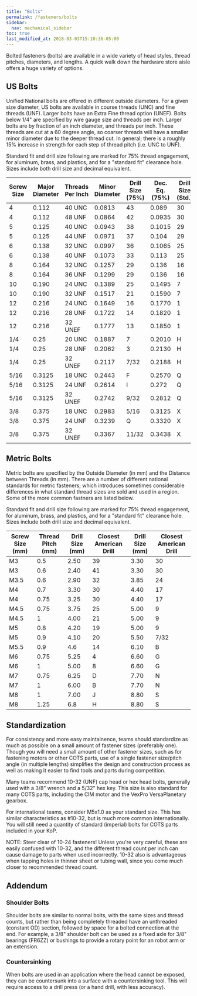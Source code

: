 ```yaml
---
title: "Bolts"
permalink: /fasteners/bolts
sidebar:
  nav: mechanical_sidebar
toc: true
last_modified_at: 2018-03-03T15:10:36-05:00
---
```


Bolted fasteners (bolts) are available in a wide variety of head styles, thread pitches, diameters, and lengths. A quick walk down the hardware store aisle offers a huge variety of options.

## US Bolts

Unified National bolts are offered in different outside diameters. For a given size diameter, US bolts are available in course threads (UNC) and fine threads (UNF). Larger bolts have an Extra Fine thread option (UNEF). Bolts below 1/4" are specified by wire gauge size and threads per inch. Larger bolts are by fraction of an inch diameter, and threads per inch. These threads are cut at a 60 degree angle, so coarser threads will have a smaller minor diameter due to the deeper thread cut. In general; there is a roughly 15% increase in strength for each step of thread pitch (i.e. UNC to UNF).

Standard fit and drill size following are marked for 75% thread engagement, for aluminum, brass, and plastics, and for a "standard fit" clearance hole. Sizes include both drill size and decimal equivalent.

Screw Size | Major Diameter | Threads Per Inch | Minor Diameter | Drill Size (75%) | Dec. Eq. (75%) | Drill Size (Std.) | Dec. Eq. (Std.)
----|------|-------|------|-----|------|--|------
   4|0.112 |40 UNC |0.0813|43   |0.089 |30|0.1285
   4|0.112 |48 UNF |0.0864|42   |0.0935|30|0.1285
   5|0.125 |40 UNC |0.0943|38   |0.1015|29|0.136
   5|0.125 |44 UNF |0.0971|37   |0.104 |29|0.136
   6|0.138 |32 UNC |0.0997|36   |0.1065|25|0.1495
   6|0.138 |40 UNF |0.1073|33   |0.113 |25|0.1495
   8|0.164 |32 UNC |0.1257|29   |0.136 |16|0.177
   8|0.164 |36 UNF |0.1299|29   |0.136 |16|0.177
  10|0.190 |24 UNC |0.1389|25   |0.1495|7 |0.201
  10|0.190 |32 UNF |0.1517|21   |0.1590|7 |0.201
  12|0.216 |24 UNC |0.1649|16   |0.1770|1 |0.228
  12|0.216 |28 UNF |0.1722|14   |0.1820|1 |0.228
  12|0.216 |32 UNEF|0.1777|13   |0.1850|1 |0.228
 1/4|0.25  |20 UNC |0.1887|7    |0.2010|H |0.266
 1/4|0.25  |28 UNF |0.2062|3    |0.2130|H |0.266
 1/4|0.25  |32 UNEF|0.2117|7/32 |0.2188|H |0.266
5/16|0.3125|18 UNC |0.2443|F    |0.2570|Q |0.332
5/16|0.3125|24 UNF |0.2614|I    |0.272 |Q |0.332
5/16|0.3125|32 UNEF|0.2742|9/32 |0.2812|Q |0.332
 3/8|0.375 |18 UNC |0.2983|5/16 |0.3125|X |0.397
 3/8|0.375 |24 UNF |0.3239|Q    |0.3320|X |0.397
 3/8|0.375 |32 UNEF|0.3367|11/32|0.3438|X |0.397

## Metric Bolts

Metric bolts are specified by the Outside Diameter (in mm) and the Distance between Threads (in mm). There are a number of different national standards for metric fasteners; which introduces sometimes considerable differences in what standard thread sizes are sold and used in a region. Some of the more common fastners are listed below.

Standard fit and drill size following are marked for 75% thread engagement, for aluminum, brass, and plastics, and for a "standard fit" clearance hole. Sizes include both drill size and decimal equivalent.

Screw Size (mm)|Thread Pitch (mm)|Drill Size (mm)|Closest American Drill|Drill Size (mm)|Closest American Drill
----|----|----|--|----|----
  M3|0.5 |2.50|39|3.30|30
  M3|0.6 |2.40|41|3.30|30
M3.5|0.6 |2.90|32|3.85|24
  M4|0.7 |3.30|30|4.40|17
  M4|0.75|3.25|30|4.40|17
M4.5|0.75|3.75|25|5.00|9
M4.5|1   |4.00|21|5.00|9
  M5|0.8 |4.20|19|5.00|9
  M5|0.9 |4.10|20|5.50|7/32
M5.5|0.9 |4.6 |14|6.10|B
  M6|0.75|5.25|4 |6.60|G
  M6|1   |5.00|8 |6.60|G
  M7|0.75|6.25|D |7.70|N
  M7|1   |6.00|B |7.70|N
  M8|1   |7.00|J |8.80|S
  M8|1.25|6.8 |H |8.80|S

## Standardization

For consistency and more easy maintainence, teams should standardize as much as possible on a small amount of fastener sizes (preferably one). Though you will need a small amount of other fastener sizes, such as for fastening motors or other COTS parts, use of a single fastener size/pitch angle (in multiple lengths) simplifies the design and construction process as well as making it easier to find tools and parts during competition.

Many teams recommend 10-32 (UNF) cap head or hex head bolts, generally used with a 3/8" wrench and a 5/32" hex key. This size is also standard for many COTS parts, including the CIM motor and the VexPro VersaPlanetary gearbox.

For international teams, consider M5x1.0 as your standard size. This has similar characteristics as #10-32, but is much more common internationally. You will still need a quantity of standard (imperial) bolts for COTS parts included in your KoP.

NOTE: Steer clear of 10-24 fasteners! Unless you're very careful, these are easily confused with 10-32, and the different thread count per inch can cause damage to parts when used incorrectly. 10-32 also is advantageous when tapping holes in thinner sheet or tubing wall, since you come much closer to recommended thread count.

## Addendum
### Shoulder Bolts

Shoulder bolts are similar to normal bolts, with the same sizes and thread counts, but rather than being completely threaded have an unthreaded (constant OD) section, followed by space for a bolted connection at the end. For example, a 3/8" shoulder bolt can be used as a fixed axle for 3/8" bearings (FR6ZZ) or bushings to provide a rotary point for an robot arm or an extension.

### Countersinking

When bolts are used in an application where the head cannot be exposed, they can be countersunk into a surface with a countersinking tool. This will require access to a drill press (or a hand drill, with less accuracy).
